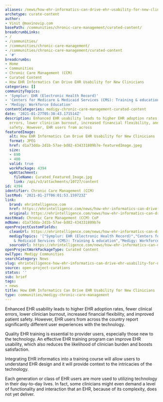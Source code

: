 ```yaml
---
aliases: /news/how-ehr-informatics-can-drive-ehr-usability-for-new-clinicians
archetype: curate-content
author:
- Vinit @maxinovip.com
basePath: /communities/chronic-care-management/curated-content/
breadcrumbLinks:
- /
- /communities/
- /communities/chronic-care-management/
- /communities/chronic-care-management/curated-content
- '#'
breadcrumbs:
- Home
- Communities
- Chronic Care Management (CCM)
- Curated Content
- How EHR Informatics Can Drive EHR Usability for New Clinicians
categories: []
communityTopics:
- 'Symplur: EHR (Electronic Health Record)'
- 'Centers for Medicare & Medicaid Services (CMS): Training & education'
- 'Medigy: Workforce Education'
contentCategories: medigy-chronic-care-management-curated-content
date: '2021-01-27T05:38:43.171514Z'
description: Enhanced EHR usability leads to higher EHR adoption rates, fewer clinical
  errors, lower clinician burnout, increased financial flexibility, and improved patient
  safety. However, EHR users from across
featuredImage:
  alt: How EHR Informatics Can Drive EHR Usability for New Clinicians
  format: JPEG
  href: d1a73dda-2d1b-57ae-bd02-434331809b7e-featuredImage.jpeg
  size:
  - 690
  - 400
  valid: true
  workPackage: 4394
  wpAttachment:
    fileName: Curated_Featured_Image.jpg
    link: /api/v3/attachments/10727/content
id: 4394
identifier: Chronic Care Management (CCM)
lastMod: '2021-01-27T06:01:53.159723Z'
link:
  brand: ehrintelligence.com
  href: https://ehrintelligence.com/news/how-ehr-informatics-can-drive-ehr-usability-for-new-clinicians
  original: https://ehrintelligence.com/news/how-ehr-informatics-can-drive-ehr-usability-for-new-clinicians
mastHead: Chronic Care Management (CCM) CoP
mdName: d1a73dda-2d1b-57ae-bd02-434331809b7e
openProjectCustomFields:
  cleanUrl: https://ehrintelligence.com/news/how-ehr-informatics-can-drive-ehr-usability-for-new-clinicians
  medigyTopics: '["Symplur: EHR (Electronic Health Record)","Centers for Medicare
    & Medicaid Services (CMS): Training & education","Medigy: Workforce Education"]'
  sourceUrl: https://ehrintelligence.com/news/how-ehr-informatics-can-drive-ehr-usability-for-new-clinicians
openProjectWorkPackageType: Curated Content
owlType: Medigy Communities
searchCategory: News
slug: ehrintelligence-how-ehr-informatics-can-drive-ehr-usability-for-new-clinicians
source: open-project-curations
status: ''
sub: brief
tags:
- news
title: How EHR Informatics Can Drive EHR Usability for New Clinicians
type: communities/medigy-chronic-care-management
---
```


Enhanced EHR usability leads to higher EHR adoption rates, fewer clinical errors, lower clinician burnout, increased financial flexibility, and improved patient safety. However, EHR users from across the country report significantly different user experiences with the technology.

Quality EHR training is essential to provider users, especially those new to the technology. An effective EHR training program can improve EHR usability, which also reduces the likelihood of clinician burden and boosts satisfaction.

Integrating EHR informatics into a training course will allow users to understand EHR design and it will provide context to the intricacies of the technology.

Each generation or class of EHR users are more used to utilizing technology in their day-to-day lives. In fact, some clinicians might even demand a level of functionality and interaction that an EHR, because of its complexity, does not yet deliver.